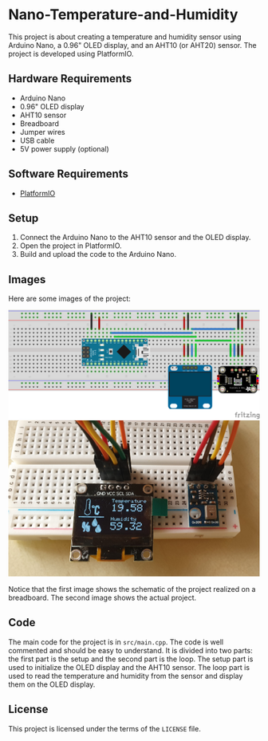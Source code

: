 # Nano-Temperature-and-Humidity

This project is about creating a temperature and humidity sensor using Arduino Nano, a 0.96" OLED display, and an AHT10 (or AHT20) sensor. The project is developed using PlatformIO.

## Hardware Requirements

- Arduino Nano
- 0.96" OLED display
- AHT10 sensor
- Breadboard
- Jumper wires
- USB cable
- 5V power supply (optional)

## Software Requirements

- [PlatformIO](https://platformio.org/)

## Setup

1. Connect the Arduino Nano to the AHT10 sensor and the OLED display.
2. Open the project in PlatformIO.
3. Build and upload the code to the Arduino Nano.

## Images

Here are some images of the project:

![Image 1](./images/Temperature_and_Humidity.png)
![Image 2](./images/RealPic.jpg)

Notice that the first image shows the schematic of the project realized on a breadboard. The second image shows the actual project.

## Code

The main code for the project is in `src/main.cpp`. The code is well commented and should be easy to understand. It is divided into two parts: the first part is the setup and the second part is the loop. The setup part is used to initialize the OLED display and the AHT10 sensor. The loop part is used to read the temperature and humidity from the sensor and display them on the OLED display.

## License

This project is licensed under the terms of the `LICENSE` file.